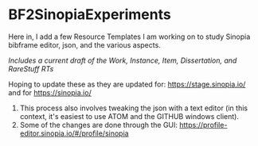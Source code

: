 # BF2SinopiaExperiments
Here in, I add a few Resource Templates I am working on to study Sinopia bibframe editor, json, and the various aspects.

_Includes a current draft of the Work, Instance, Item, Dissertation, and RareStuff RTs_

Hoping to update these as they are updated for: https://stage.sinopia.io/ and for https://sinopia.io/
1. This process also involves tweaking the json with a text editor (in this context, it's easiest to use ATOM and the GITHUB windows client).
2. Some of the changes are done through the GUI: https://profile-editor.sinopia.io/#/profile/sinopia
